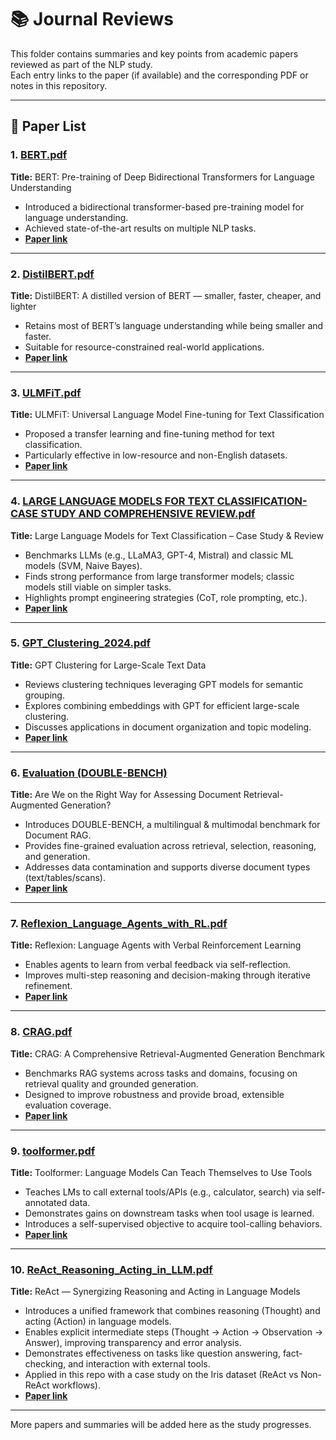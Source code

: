 # 📚 Journal Reviews

This folder contains summaries and key points from academic papers reviewed as part of the NLP study.  
Each entry links to the paper (if available) and the corresponding PDF or notes in this repository.

---

## 📄 Paper List

### 1. [BERT.pdf](./BERT.pdf)  
**Title:** BERT: Pre-training of Deep Bidirectional Transformers for Language Understanding  
- Introduced a bidirectional transformer-based pre-training model for language understanding.  
- Achieved state-of-the-art results on multiple NLP tasks.  
- **[Paper link](https://arxiv.org/abs/1810.04805)**

---

### 2. [DistilBERT.pdf](./DistilBERT.pdf)  
**Title:** DistilBERT: A distilled version of BERT — smaller, faster, cheaper, and lighter  
- Retains most of BERT’s language understanding while being smaller and faster.  
- Suitable for resource-constrained real-world applications.  
- **[Paper link](https://arxiv.org/abs/1910.01108)**

---

### 3. [ULMFiT.pdf](./ULMFiT.pdf)  
**Title:** ULMFiT: Universal Language Model Fine-tuning for Text Classification  
- Proposed a transfer learning and fine-tuning method for text classification.  
- Particularly effective in low-resource and non-English datasets.  
- **[Paper link](https://arxiv.org/abs/1801.06146)**

---

### 4. [LARGE LANGUAGE MODELS FOR TEXT CLASSIFICATION- CASE STUDY AND COMPREHENSIVE REVIEW.pdf](./LARGE%20LANGUAGE%20MODELS%20FOR%20TEXT%20CLASSIFICATION-%20CASE%20STUDY%20AND%20COMPREHENSIVE%20REVIEW.pdf)  
**Title:** Large Language Models for Text Classification – Case Study & Review  
- Benchmarks LLMs (e.g., LLaMA3, GPT-4, Mistral) and classic ML models (SVM, Naive Bayes).  
- Finds strong performance from large transformer models; classic models still viable on simpler tasks.  
- Highlights prompt engineering strategies (CoT, role prompting, etc.).  
- **[Paper link](https://arxiv.org/abs/2501.08457)**

---

### 5. [GPT_Clustering_2024.pdf](./GPT_Clustering_2024/GPT_Clustering_2024.pdf)  
**Title:** GPT Clustering for Large-Scale Text Data  
- Reviews clustering techniques leveraging GPT models for semantic grouping.  
- Explores combining embeddings with GPT for efficient large-scale clustering.  
- Discusses applications in document organization and topic modeling.  
- **[Paper link](https://arxiv.org/abs/2403.15112)**

---

### 6. [Evaluation (DOUBLE-BENCH)](./Evaluation/README.md)  
**Title:** Are We on the Right Way for Assessing Document Retrieval-Augmented Generation?  
- Introduces DOUBLE-BENCH, a multilingual & multimodal benchmark for Document RAG.  
- Provides fine-grained evaluation across retrieval, selection, reasoning, and generation.  
- Addresses data contamination and supports diverse document types (text/tables/scans).  
- **[Paper link](https://arxiv.org/abs/2508.03644)**

---

### 7. [Reflexion_Language_Agents_with_RL.pdf](./Reflexion_Language_Agents_with_RL.pdf)  
**Title:** Reflexion: Language Agents with Verbal Reinforcement Learning  
- Enables agents to learn from verbal feedback via self-reflection.  
- Improves multi-step reasoning and decision-making through iterative refinement.  
- **[Paper link](https://arxiv.org/pdf/2303.11366)**

---

### 8. [CRAG.pdf](./CRAG/CRAG.pdf)  
**Title:** CRAG: A Comprehensive Retrieval-Augmented Generation Benchmark  
- Benchmarks RAG systems across tasks and domains, focusing on retrieval quality and grounded generation.  
- Designed to improve robustness and provide broad, extensible evaluation coverage.  
- **[Paper link](https://arxiv.org/pdf/2401.15884)**

---

### 9. [toolformer.pdf](./toolformer/toolformer.pdf)  
**Title:** Toolformer: Language Models Can Teach Themselves to Use Tools  
- Teaches LMs to call external tools/APIs (e.g., calculator, search) via self-annotated data.  
- Demonstrates gains on downstream tasks when tool usage is learned.  
- Introduces a self-supervised objective to acquire tool-calling behaviors.  
- **[Paper link](https://arxiv.org/abs/2303.16203)**


---

### 10. [ReAct_Reasoning_Acting_in_LLM.pdf](./ReAct/ReAct_Reasoning_Acting_in_LLM.pdf)  
**Title:** ReAct — Synergizing Reasoning and Acting in Language Models  
- Introduces a unified framework that combines reasoning (Thought) and acting (Action) in language models.  
- Enables explicit intermediate steps (Thought → Action → Observation → Answer), improving transparency and error analysis.  
- Demonstrates effectiveness on tasks like question answering, fact-checking, and interaction with external tools.  
- Applied in this repo with a case study on the Iris dataset (ReAct vs Non-ReAct workflows).  
- **[Paper link](https://arxiv.org/abs/2210.03629)**

---

More papers and summaries will be added here as the study progresses.
